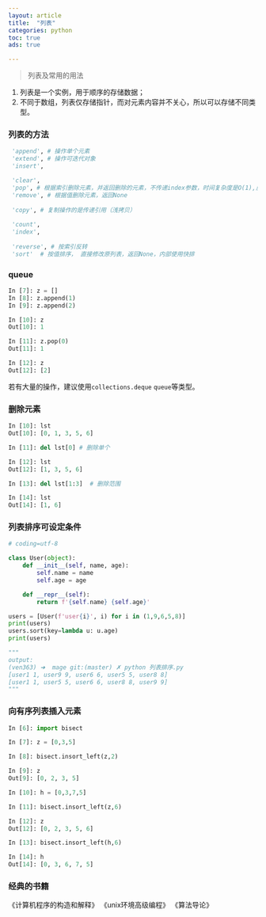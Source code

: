 ```yaml
---
layout: article
title:  "列表"
categories: python
toc: true
ads: true

---  
```

   
> 列表及常用的用法     
      
1. 列表是一个实例，用于顺序的存储数据；  
2. 不同于数组，列表仅存储指针，而对元素内容并不关心，所以可以存储不同类型。  

### 列表的方法
~~~ python
 'append', # 操作单个元素
 'extend', # 操作可迭代对象
 'insert',

 'clear',
 'pop', # 根据索引删除元素，并返回删除的元素，不传递index参数，时间复杂度是O(1),反之是O(n);
 'remove', # 根据值删除元素，返回None 
 
 'copy', # 复制操作的是传递引用（浅拷贝）
 
 'count',
 'index',
 
 'reverse', # 按索引反转
 'sort'  # 按值排序， 直接修改原列表，返回None，内部使用快排
~~~

### queue
~~~ python
In [7]: z = []                                                                  
In [8]: z.append(1)                                                             
In [9]: z.append(2) 

In [10]: z                                                                      
Out[10]: 1

In [11]: z.pop(0)                                                               
Out[11]: 1

In [12]: z                                                                      
Out[12]: [2]
~~~   
若有大量的操作，建议使用`collections.deque` `queue`等类型。

### 删除元素
~~~python
In [10]: lst
Out[10]: [0, 1, 3, 5, 6]

In [11]: del lst[0] # 删除单个

In [12]: lst
Out[12]: [1, 3, 5, 6]

In [13]: del lst[1:3]  # 删除范围

In [14]: lst
Out[14]: [1, 6]
~~~

### 列表排序可设定条件
~~~python
# coding=utf-8

class User(object):
    def __init__(self, name, age):
        self.name = name
        self.age = age

    def __repr__(self):
        return f'{self.name} {self.age}'

users = [User(f'user{i}', i) for i in (1,9,6,5,8)]
print(users)
users.sort(key=lambda u: u.age)
print(users)

"""
output:
(ven363) ➜  mage git:(master) ✗ python 列表排序.py
[user1 1, user9 9, user6 6, user5 5, user8 8]
[user1 1, user5 5, user6 6, user8 8, user9 9]
"""
~~~

### 向有序列表插入元素
~~~python
In [6]: import bisect

In [7]: z = [0,3,5]

In [8]: bisect.insort_left(z,2)

In [9]: z
Out[9]: [0, 2, 3, 5]

In [10]: h = [0,3,7,5]

In [11]: bisect.insort_left(z,6)

In [12]: z
Out[12]: [0, 2, 3, 5, 6]

In [13]: bisect.insort_left(h,6)

In [14]: h
Out[14]: [0, 3, 6, 7, 5]
~~~

### 经典的书籍
《计算机程序的构造和解释》
《unix环境高级编程》
《算法导论》


